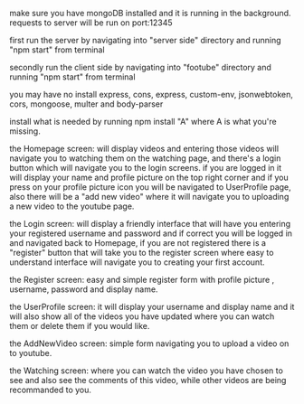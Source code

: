 make sure you have mongoDB installed and it is running in the background.
requests to server will be run on port:12345

first run the server by navigating into "server side" directory and running "npm start" from terminal

secondly run the client side by navigating into "footube" directory and running "npm start" from terminal

you may have no install express, cons, express, custom-env, jsonwebtoken, cors, mongoose, multer and body-parser

install what is needed by running 
npm install "A"
where A is what you're missing.

the Homepage screen:
will display videos and entering those videos will navigate you to watching them on the watching page, and there's a login button which will navigate you to the login screens.
if you are logged in it will display your name and profile picture on the top right corner and if you press on your profile picture icon you will be navigated to UserProfile page, also there will be a "add new video" where it will navigate you to uploading a new video to the youtube page.

the Login screen:
will display a friendly interface that will have you entering your registered username and password and if correct you will be logged in and navigated back to Homepage, if you are not registered there is a "register" button that will take you to the register screen where easy to understand interface will navigate you to creating your first account.

the Register screen:
easy and simple register form with profile picture , username, password and display name.

the UserProfile screen:
it will display your username and display name and it will also show all of the videos you have updated where you can watch them or delete them if you would like.

the AddNewVideo screen:
simple form navigating you to upload a video on to youtube.

the Watching screen:
where you can watch the video you have chosen to see and also see the comments of this video, while other videos are being recommanded to you. 


